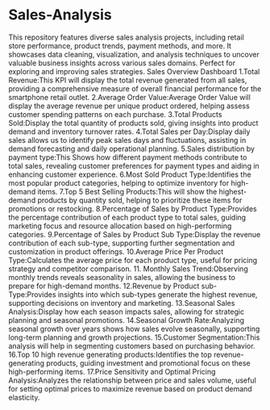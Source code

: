 # Sales-Analysis
This repository features diverse sales analysis projects, including retail store performance, product trends, payment methods, and more. It showcases data cleaning, visualization, and analysis techniques to uncover valuable business insights across various sales domains. Perfect for exploring and improving sales strategies.
Sales Overview Dashboard
1.Total Revenue:This KPI will display the total revenue generated from all sales, providing a comprehensive measure of overall financial performance for the smartphone retail outlet.
2.Average Order Value:Average Order Value will display the average revenue per unique product ordered, helping assess customer spending patterns on each purchase.
3.Total Products Sold:Display the total quantity of products sold, giving insights into product demand and inventory turnover rates.
4.Total Sales per Day:Display daily sales allows us to identify peak sales days and fluctuations, assisting in demand forecasting and daily operational planning.
5.Sales distribution by payment type:This Shows how different payment methods contribute to total sales, revealing customer preferences for payment types and aiding in enhancing customer experience.
6.Most Sold Product Type:Identifies the most popular product categories, helping to optimize inventory for high-demand items.
7.Top 5 Best Selling Products:This will show the highest-demand products by quantity sold, helping to prioritize these items for promotions or restocking.
8.Percentage of Sales by Product Type:Provides the percentage contribution of each product type to total sales, guiding marketing focus and resource allocation based on high-performing categories.
9.Percentage of Sales by Product Sub Type:Display the revenue contribution of each sub-type, supporting further segmentation and customization in product offerings.
10.Average Price Per Product Type:Calculates the average price for each product type, useful for pricing strategy and competitor comparison.
11.	Monthly Sales Trend:Observing monthly trends reveals seasonality in sales, allowing the business to prepare for high-demand months.
12.Revenue by Product sub-Type:Provides insights into which sub-types generate the highest revenue, supporting decisions on inventory and marketing.
13.Seasonal Sales Analysis:Display how each season impacts sales, allowing for strategic planning and seasonal promotions.
14.Seasonal Growth Rate:Analyzing seasonal growth over years shows how sales evolve seasonally, supporting long-term planning and growth projections.
15.Customer Segmentation:This analysis will help in segmenting customers based on purchasing behavior.
16.Top 10 high revenue generating products:Identifies the top revenue-generating products, guiding investment and promotional focus on these high-performing items.
17.Price Sensitivity and Optimal Pricing Analysis:Analyzes the relationship between price and sales volume, useful for setting optimal prices to maximize revenue based on product demand elasticity.
